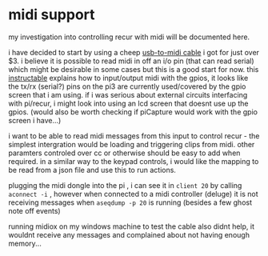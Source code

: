 # midi support

my investigation into controlling recur with midi will be documented here.

i have decided to start by using a cheep [usb-to-midi cable] i got for just over $3. i believe it is possible to read midi in off an i/o pin (that can read serial) which might be desirable in some cases but this is a good start for now. this [instructable] explains how to input/output midi with the gpios, it looks like the tx/rx (serial?) pins on the pi3 are currently used/covered by the gpio screen that i am using. if i was serious about external circuits interfacing with pi/recur, i might look into using an lcd screen that doesnt use up the gpios. (would also be worth checking if piCapture would work with the gpio screen i have...)

i want to be able to read midi messages from this input to control recur - the simplest intergration would be loading and triggering clips from midi. other paramters controled over cc or otherwise should be easy to add when required. in a similar way to the keypad controls, i would like the mapping to be read from a json file and use this to run actions.

plugging the midi dongle into the pi , i can see it in `client 20` by calling `aconnect -i` , however when connected to a midi controller (deluge) it is not receiving messages when `aseqdump -p 20` is running (besides a few ghost note off events)

running midiox on my windows machine to test the cable also didnt help, it wouldnt receive any messages and complained about not having enough memory...







[usb-to-midi cable]: https://www.aliexpress.com/item/Hot-Selling-1pcs-Keyboard-to-PC-USB-MIDI-Cable-Converter-PC-to-Music-Keyboard-Cord-USB/32813475019.html
[instructable]: http://www.instructables.com/id/PiMiDi-A-Raspberry-Pi-Midi-Box-or-How-I-Learned-to/
